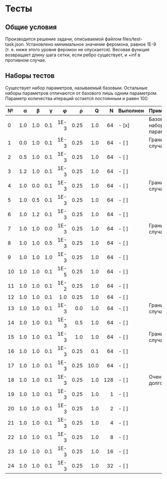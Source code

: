 # Тесты

## Общие условия ##

Производится решение задачи, описываемой файлом files/test-task.json. Установлено минимальное значение феромона, равное 1E-9 (т. е. ниже этого уровня феромон не опускается). Весовая функция возвращает длину шага сетки, если ребро существует, и +inf в противном случае.

## Наборы тестов ##

Существует набор параметров, называемый базовым. Остальные наборы параметров отличаются от базового лишь одним параметром. Параметр количества итераций остается постоянным и равен 100.

| № | &alpha; | &beta; | &gamma; | &phi; | &rho; | Q | N | Выполнен | Примечания |
|:- | ------: | -----: | ------: | ----: | ----: | -:| -:| -------- | :--------- |
|0|1.0|1.0|0.1|1E-3|0.25|1.0|64|- [x]|Базовый набор параметров|
|1|0.0|1.0|0.1|1E-3|0.25|1.0|64|- [ ]|Граничный случай|
|2|0.5|1.0|0.1|1E-3|0.25|1.0|64|- [ ]||
|3|1.2|1.0|0.1|1E-3|0.25|1.0|64|- [ ]||
|4|1.0|0.0|0.1|1E-3|0.25|1.0|64|- [ ]|Граничный случай|
|5|1.0|0.5|0.1|1E-3|0.25|1.0|64|- [ ]||
|6|1.0|1.2|0.1|1E-3|0.25|1.0|64|- [ ]||
|7|1.0|1.0|0.0|1E-3|0.25|1.0|64|- [ ]|Граничный случай|
|8|1.0|1.0|0.5|1E-3|0.25|1.0|64|- [ ]||
|9|1.0|1.0|1.0|1E-3|0.25|1.0|64|- [ ]||
|10|1.0|1.0|0.1|1E-5|0.25|1.0|64|- [ ]||
|11|1.0|1.0|0.1|1E-2|0.25|1.0|64|- [ ]||
|12|1.0|1.0|0.1|1.0|0.25|1.0|64|- [ ]||
|13|1.0|1.0|0.1|1E-3|0.0|1.0|64|- [ ]|Граничный случай|
|14|1.0|1.0|0.1|1E-3|0.5|1.0|64|- [ ]||
|15|1.0|1.0|0.1|1E-3|1.0|1.0|64|- [ ]|Граничный случай|
|16|1.0|1.0|0.1|1E-3|0.25|0.1|64|- [ ]||
|17|1.0|1.0|0.1|1E-3|0.25|10.0|64|- [ ]||
|18|1.0|1.0|0.1|1E-3|0.25|1.0|128|- [ ]|Очень долго!|
|19|1.0|1.0|0.1|1E-3|0.25|1.0|1|- [ ]||
|20|1.0|1.0|0.1|1E-3|0.25|1.0|2|- [ ]||
|21|1.0|1.0|0.1|1E-3|0.25|1.0|4|- [ ]||
|22|1.0|1.0|0.1|1E-3|0.25|1.0|8|- [ ]||
|23|1.0|1.0|0.1|1E-3|0.25|1.0|16|- [ ]||
|24|1.0|1.0|0.1|1E-3|0.25|1.0|32|- [ ]||

